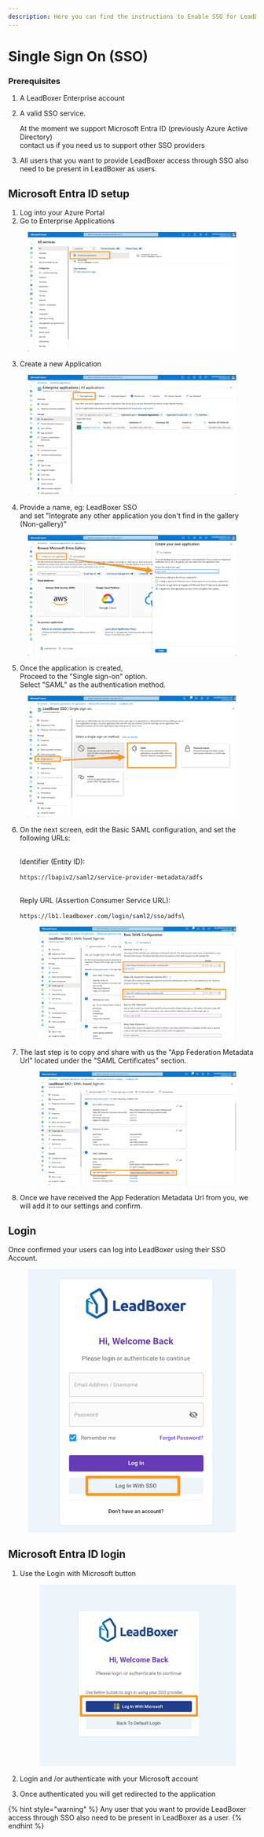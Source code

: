 ```yaml
---
description: Here you can find the instructions to Enable SSO for LeadBoxer
---
```


# Single Sign On (SSO)

### Prerequisites <a href="#h_cd7bfcb583" id="h_cd7bfcb583"></a>

1. A LeadBoxer Enterprise account
2.  A valid SSO service.&#x20;

    At the moment we support Microsoft Entra ID (previously Azure Active Directory)\
    contact us if you need us to support other SSO providers
3. All users that you want to provide LeadBoxer access through SSO also need to be present in LeadBoxer as users.

## Microsoft Entra ID setup  <a href="#h_2fe40bd98a" id="h_2fe40bd98a"></a>

1. Log into your Azure Portal
2. Go to Enterprise Applications

<div align="left">

<figure><img src="../../.gitbook/assets/All_services_-_Microsoft_Azure (1).png" alt=""><figcaption></figcaption></figure>

</div>

3. Create a new Application

<figure><img src="../../.gitbook/assets/Enterprise_applications_-_Microsoft_Azure.png" alt=""><figcaption></figcaption></figure>

4. Provide a name, eg: LeadBoxer SSO\
   and set "Integrate any other application you don't find in the gallery (Non-gallery)"

<figure><img src="../../.gitbook/assets/Create_your_own_application_-_Microsoft_Azure.png" alt=""><figcaption></figcaption></figure>

5. Once the application is created,\
   Proceed to the "Single sign-on" option.\
   Select "SAML" as the authentication method.

<figure><img src="../../.gitbook/assets/LeadBoxer_SSO_-_Microsoft_Azure.png" alt=""><figcaption></figcaption></figure>

6.  On the next screen, edit the Basic SAML configuration, and set the following URLs:

    \
    Identifier (Entity ID):

    `https://lbapiv2/saml2/service-provider-metadata/adfs`

    \
    Reply URL (Assertion Consumer Service URL):

    `https://lb1.leadboxer.com/login/saml2/sso/adfs`\


    <figure><img src="../../.gitbook/assets/Basic_SAML_Configuration_-_Microsoft_Azure (1).png" alt=""><figcaption></figcaption></figure>
7.  The last step is to copy and share with us the "App Federation Metadata Url" located under the "SAML Certificates" section.

    <figure><img src="../../.gitbook/assets/LeadBoxer_SSO_-_Microsoft_Azure (1).png" alt=""><figcaption></figcaption></figure>
8. Once we have received the App Federation Metadata Url from you, we will add it to our settings and confirm.&#x20;

## Login

Once confirmed  your users can log into LeadBoxer using their SSO Account.

<figure><img src="../../.gitbook/assets/LeadBoxer_App (24).png" alt=""><figcaption></figcaption></figure>

## Microsoft Entra ID login <a href="#h_2fe40bd98a" id="h_2fe40bd98a"></a>

1.  Use the Login with Microsoft button

    <figure><img src="../../.gitbook/assets/LeadBoxer_App (25).png" alt=""><figcaption></figcaption></figure>
2. Login and /or authenticate with your Microsoft account
3. Once authenticated you will get redirected to the application

{% hint style="warning" %}
Any user that you want to provide LeadBoxer access through SSO also need to be present in LeadBoxer as a user.
{% endhint %}

